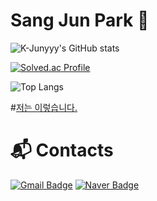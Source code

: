 # Sang Jun Park 🐘
![K-Junyyy's GitHub stats](https://github-readme-stats.vercel.app/api?username=sangjun0412&show_icons=true&theme=cobalt)


[![Solved.ac Profile](http://mazassumnida.wtf/api/v2/generate_badge?boj=guaba0412)](https://solved.ac/guaba0412/)

![Top Langs](https://github-readme-stats.vercel.app/api/top-langs/?username=sangjun0412&layout=compact&theme=demo)

#[저는 이렇습니다.](https://drive.google.com/file/d/1EQ_-Ub2yjJ7nVM1p0V85DlFeYBGdQ2xg/view?usp=share_link)

# :mailbox_with_mail: Contacts
[![Gmail Badge](https://img.shields.io/badge/Gmail-d14836?style=flat-square&logo=Gmail&logoColor=white&link=mailto:guaba0412@gmail.com)](mailto:guaba0412@gmail.com)
[![Naver Badge](https://img.shields.io/badge/Naver-03C75A?style=flat-square&logo=Naver&logoColor=white&link=mailto:sangjoon97@naver.com)](mailto:sangjoon97@naver.com)
